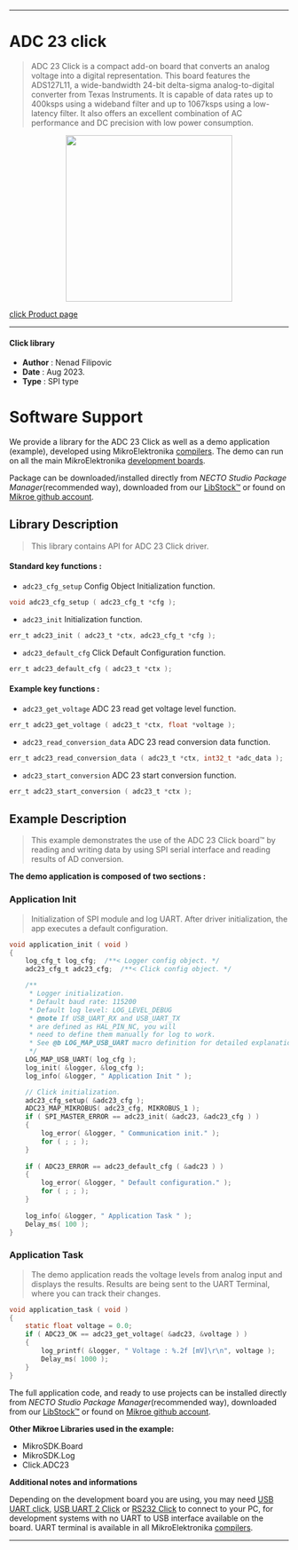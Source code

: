 
---
# ADC 23 click

> ADC 23 Click is a compact add-on board that converts an analog voltage into a digital representation. This board features the ADS127L11, a wide-bandwidth 24-bit delta-sigma analog-to-digital converter from Texas Instruments. It is capable of data rates up to 400ksps using a wideband filter and up to 1067ksps using a low-latency filter. It also offers an excellent combination of AC performance and DC precision with low power consumption.

<p align="center">
  <img src="https://download.mikroe.com/images/click_for_ide/adc23_click.png" height=300px>
</p>

[click Product page](https://www.mikroe.com/adc-23-click)

---


#### Click library

- **Author**        : Nenad Filipovic
- **Date**          : Aug 2023.
- **Type**          : SPI type


# Software Support

We provide a library for the ADC 23 Click
as well as a demo application (example), developed using MikroElektronika
[compilers](https://www.mikroe.com/necto-studio).
The demo can run on all the main MikroElektronika [development boards](https://www.mikroe.com/development-boards).

Package can be downloaded/installed directly from *NECTO Studio Package Manager*(recommended way), downloaded from our [LibStock&trade;](https://libstock.mikroe.com) or found on [Mikroe github account](https://github.com/MikroElektronika/mikrosdk_click_v2/tree/master/clicks).

## Library Description

> This library contains API for ADC 23 Click driver.

#### Standard key functions :

- `adc23_cfg_setup` Config Object Initialization function.
```c
void adc23_cfg_setup ( adc23_cfg_t *cfg );
```

- `adc23_init` Initialization function.
```c
err_t adc23_init ( adc23_t *ctx, adc23_cfg_t *cfg );
```

- `adc23_default_cfg` Click Default Configuration function.
```c
err_t adc23_default_cfg ( adc23_t *ctx );
```

#### Example key functions :

- `adc23_get_voltage` ADC 23 read get voltage level function.
```c
err_t adc23_get_voltage ( adc23_t *ctx, float *voltage );
```

- `adc23_read_conversion_data` ADC 23 read conversion data function.
```c
err_t adc23_read_conversion_data ( adc23_t *ctx, int32_t *adc_data );
```

- `adc23_start_conversion` ADC 23 start conversion function.
```c
err_t adc23_start_conversion ( adc23_t *ctx );
```

## Example Description

> This example demonstrates the use of the ADC 23 Click board™ 
> by reading and writing data by using SPI serial interface and reading results of AD conversion.

**The demo application is composed of two sections :**

### Application Init

> Initialization of SPI module and log UART.
> After driver initialization, the app executes a default configuration.

```c
void application_init ( void )
{
    log_cfg_t log_cfg;  /**< Logger config object. */
    adc23_cfg_t adc23_cfg;  /**< Click config object. */

    /** 
     * Logger initialization.
     * Default baud rate: 115200
     * Default log level: LOG_LEVEL_DEBUG
     * @note If USB_UART_RX and USB_UART_TX 
     * are defined as HAL_PIN_NC, you will 
     * need to define them manually for log to work. 
     * See @b LOG_MAP_USB_UART macro definition for detailed explanation.
     */
    LOG_MAP_USB_UART( log_cfg );
    log_init( &logger, &log_cfg );
    log_info( &logger, " Application Init " );

    // Click initialization.
    adc23_cfg_setup( &adc23_cfg );
    ADC23_MAP_MIKROBUS( adc23_cfg, MIKROBUS_1 );
    if ( SPI_MASTER_ERROR == adc23_init( &adc23, &adc23_cfg ) )
    {
        log_error( &logger, " Communication init." );
        for ( ; ; );
    }
    
    if ( ADC23_ERROR == adc23_default_cfg ( &adc23 ) )
    {
        log_error( &logger, " Default configuration." );
        for ( ; ; );
    }
    
    log_info( &logger, " Application Task " );
    Delay_ms( 100 );
}
```

### Application Task

> The demo application reads the voltage levels from analog input and displays the results.
> Results are being sent to the UART Terminal, where you can track their changes.

```c
void application_task ( void )
{
    static float voltage = 0.0;
    if ( ADC23_OK == adc23_get_voltage( &adc23, &voltage ) )
    {
        log_printf( &logger, " Voltage : %.2f [mV]\r\n", voltage );
        Delay_ms( 1000 );
    } 
}
```

The full application code, and ready to use projects can be installed directly from *NECTO Studio Package Manager*(recommended way), downloaded from our [LibStock&trade;](https://libstock.mikroe.com) or found on [Mikroe github account](https://github.com/MikroElektronika/mikrosdk_click_v2/tree/master/clicks).

**Other Mikroe Libraries used in the example:**

- MikroSDK.Board
- MikroSDK.Log
- Click.ADC23

**Additional notes and informations**

Depending on the development board you are using, you may need
[USB UART click](https://www.mikroe.com/usb-uart-click),
[USB UART 2 Click](https://www.mikroe.com/usb-uart-2-click) or
[RS232 Click](https://www.mikroe.com/rs232-click) to connect to your PC, for
development systems with no UART to USB interface available on the board. UART
terminal is available in all MikroElektronika
[compilers](https://shop.mikroe.com/compilers).

---
